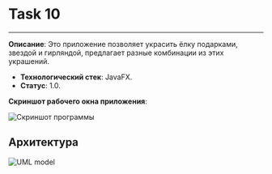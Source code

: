 # Task 10
----------------
**Описание**:  Это приложение позволяет украсить ёлку подарками, звездой и гирляндой, предлагает разные комбинации из этих украшений.
 - **Технологический стек**: JavaFX.
 - **Статус**:  1.0.

**Скриншот рабочего окна приложения**:

![Скриншот программы](https://github.com/user-attachments/assets/98afd1c0-5ea0-4618-b5ab-5a52e9593f99)

## Архитектура
![UML model](https://github.com/user-attachments/assets/792da62c-e3cd-4bf5-983c-db7e6b7dca07)


